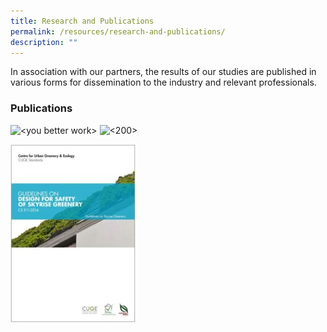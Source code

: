 ```yaml
---
title: Research and Publications
permalink: /resources/research-and-publications/
description: ""
---
```

In association with our partners, the results of our studies are published in various forms for dissemination to the industry and relevant professionals.

### Publications
<img style="width:400px;" alt="<you better work>" src="/images/![](/images/Icons/guidelines%20on%20design%20for%20safety%20of%20skyrise%20greenery_icon.jpg)">

<img style="width:200px;" alt="<200>" src="/images/![](/images/Icons/guidelines%20on%20design%20for%20safety%20of%20skyrise%20greenery_icon.jpg)">


![](/images/Icons/guidelines%20on%20design%20for%20safety%20of%20skyrise%20greenery_icon.jpg)